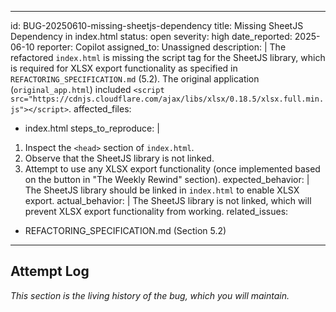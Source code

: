 <!-- filepath: c:\Users\orthd\OneDrive\Documents\CodeMonkeez\Projects\Toody-Tip-Deluxe-Refactor\bug_tracker\01_open\BUG-20250610-missing-sheetjs-dependency.md -->
---
id: BUG-20250610-missing-sheetjs-dependency
title: Missing SheetJS Dependency in index.html
status: open
severity: high
date_reported: 2025-06-10
reporter: Copilot
assigned_to: Unassigned
description: |
  The refactored `index.html` is missing the script tag for the SheetJS library, which is required for XLSX export functionality as specified in `REFACTORING_SPECIFICATION.md` (5.2). The original application (`original_app.html`) included `<script src="https://cdnjs.cloudflare.com/ajax/libs/xlsx/0.18.5/xlsx.full.min.js"></script>`.
affected_files:
  - index.html
steps_to_reproduce: |
  1. Inspect the `<head>` section of `index.html`.
  2. Observe that the SheetJS library is not linked.
  3. Attempt to use any XLSX export functionality (once implemented based on the button in "The Weekly Rewind" section).
expected_behavior: |
  The SheetJS library should be linked in `index.html` to enable XLSX export.
actual_behavior: |
  The SheetJS library is not linked, which will prevent XLSX export functionality from working.
related_issues:
  - REFACTORING_SPECIFICATION.md (Section 5.2)
---

## Attempt Log
*This section is the living history of the bug, which you will maintain.*
